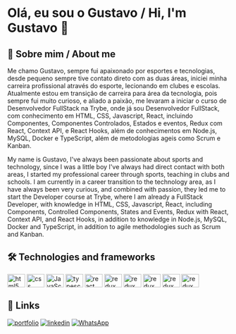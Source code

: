 
# Olá, eu sou o Gustavo / Hi, I'm Gustavo 👋


## 🚀 Sobre mim / About me
Me chamo Gustavo, sempre fui apaixonado por esportes e tecnologias, desde pequeno sempre tive contato direto com as duas áreas, iniciei minha carreira profissional através do esporte, lecionando em clubes e escolas. Atualmente estou em transição de carreira para área da tecnologia, pois sempre fui muito curioso, e aliado a paixão, me levaram a iniciar o curso de Desenvolvedor FullStack na Trybe, onde já sou Desenvolvedor FullStack, com conhecimento em HTML, CSS, Javascript, React, incluindo Componentes, Componentes Controlados, Estados e eventos, Redux com React, Context API, e React Hooks, além de conhecimentos em Node.js, MySQL, Docker e TypeScript, além de metodologias ageis como Scrum e Kanban.

My name is Gustavo, I've always been passionate about sports and technology, since I was a little boy I've always had direct contact with both areas, I started my professional career through sports, teaching in clubs and schools. I am currently in a career transition to the technology area, as I have always been very curious, and combined with passion, they led me to start the Developer course at Trybe, where I am already a FullStack Developer, with knowledge in HTML, CSS, Javascript, React, including Components, Controlled Components, States and Events, Redux with React, Context API, and React Hooks, in addition to knowledge in Node.js, MySQL, Docker and TypeScript, in addition to agile methodologies such as Scrum and Kanban.


## 🛠 Technologies and frameworks
<div>
<img align="center" alt="html5" height="30" width="40" src="https://cdn.jsdelivr.net/gh/devicons/devicon/icons/html5/html5-original.svg" />
<img align="center" alt="css" height="30" width="40" src="https://cdn.jsdelivr.net/gh/devicons/devicon/icons/css3/css3-original.svg" />
<img align="center" alt="JavaScript" height="30" width="40" src="https://cdn.jsdelivr.net/gh/devicons/devicon/icons/javascript/javascript-original.svg" />
<img align="center" alt="typescript" height="30" width="40" src="https://cdn.jsdelivr.net/gh/devicons/devicon/icons/typescript/typescript-original.svg" />
<img align="center" alt="react" height="30" width="40" src="https://cdn.jsdelivr.net/gh/devicons/devicon/icons/react/react-original-wordmark.svg" />
<img align="center" alt="redux" height="30" width="40" src="https://cdn.jsdelivr.net/gh/devicons/devicon/icons/redux/redux-original.svg" />
<img align="center" alt="redux" height="30" width="40"  src="https://cdn.jsdelivr.net/gh/devicons/devicon/icons/jest/jest-plain.svg" />
<img align="center" alt="redux" height="30" width="40"  src="https://cdn.jsdelivr.net/gh/devicons/devicon/icons/nodejs/nodejs-original-wordmark.svg" />
<img align="center" alt="redux" height="30" width="40"  src="https://cdn.jsdelivr.net/gh/devicons/devicon/icons/mysql/mysql-original-wordmark.svg" />
<img align="center" alt="redux" height="30" width="40"  src="https://cdn.jsdelivr.net/gh/devicons/devicon/icons/docker/docker-original-wordmark.svg" />
</div>


## 🔗 Links

[![portfolio](https://img.shields.io/badge/my_portfolio-000?style=for-the-badge&logo=ko-fi&logoColor=white)](https://gustavo-reis.vercel.app/)
[![linkedin](https://img.shields.io/badge/linkedin-0A66C2?style=for-the-badge&logo=linkedin&logoColor=white)](https://www.linkedin.com/in/ogustavoreis/)
[![WhatsApp](https://img.shields.io/badge/WhatsApp-25D366?style=for-the-badge&logo=whatsapp&logoColor=white)](https://api.whatsapp.com/send?phone=5551996846856)


